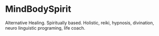 # MindBodySpirit
Alternative Healing. Spiritually based. Holistic, reiki, hypnosis, divination, neuro linguistic programing, life coach.

